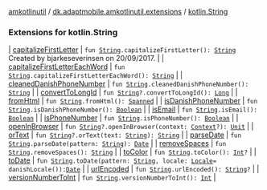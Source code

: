 [amkotlinutil](../../index.md) / [dk.adaptmobile.amkotlinutil.extensions](../index.md) / [kotlin.String](./index.md)

### Extensions for kotlin.String

| [capitalizeFirstLetter](capitalize-first-letter.md) | `fun `[`String`](https://kotlinlang.org/api/latest/jvm/stdlib/kotlin/-string/index.html)`.capitalizeFirstLetter(): `[`String`](https://kotlinlang.org/api/latest/jvm/stdlib/kotlin/-string/index.html)<br>Created by bjarkeseverinsen on 20/09/2017. |
| [capitalizeFirstLetterEachWord](capitalize-first-letter-each-word.md) | `fun `[`String`](https://kotlinlang.org/api/latest/jvm/stdlib/kotlin/-string/index.html)`.capitalizeFirstLetterEachWord(): `[`String`](https://kotlinlang.org/api/latest/jvm/stdlib/kotlin/-string/index.html) |
| [cleanedDanishPhoneNumber](cleaned-danish-phone-number.md) | `fun `[`String`](https://kotlinlang.org/api/latest/jvm/stdlib/kotlin/-string/index.html)`.cleanedDanishPhoneNumber(): `[`String`](https://kotlinlang.org/api/latest/jvm/stdlib/kotlin/-string/index.html) |
| [convertToLongId](convert-to-long-id.md) | `fun `[`String`](https://kotlinlang.org/api/latest/jvm/stdlib/kotlin/-string/index.html)`?.convertToLongId(): `[`Long`](https://kotlinlang.org/api/latest/jvm/stdlib/kotlin/-long/index.html) |
| [fromHtml](from-html.md) | `fun `[`String`](https://kotlinlang.org/api/latest/jvm/stdlib/kotlin/-string/index.html)`.fromHtml(): `[`Spanned`](https://developer.android.com/reference/android/text/Spanned.html) |
| [isDanishPhoneNumber](is-danish-phone-number.md) | `fun `[`String`](https://kotlinlang.org/api/latest/jvm/stdlib/kotlin/-string/index.html)`.isDanishPhoneNumber(): `[`Boolean`](https://kotlinlang.org/api/latest/jvm/stdlib/kotlin/-boolean/index.html) |
| [isEmail](is-email.md) | `fun `[`String`](https://kotlinlang.org/api/latest/jvm/stdlib/kotlin/-string/index.html)`.isEmail(): `[`Boolean`](https://kotlinlang.org/api/latest/jvm/stdlib/kotlin/-boolean/index.html) |
| [isPhoneNumber](is-phone-number.md) | `fun `[`String`](https://kotlinlang.org/api/latest/jvm/stdlib/kotlin/-string/index.html)`.isPhoneNumber(): `[`Boolean`](https://kotlinlang.org/api/latest/jvm/stdlib/kotlin/-boolean/index.html) |
| [openInBrowser](open-in-browser.md) | `fun `[`String`](https://kotlinlang.org/api/latest/jvm/stdlib/kotlin/-string/index.html)`?.openInBrowser(context: `[`Context`](https://developer.android.com/reference/android/content/Context.html)`?): `[`Unit`](https://kotlinlang.org/api/latest/jvm/stdlib/kotlin/-unit/index.html) |
| [orText](or-text.md) | `fun `[`String`](https://kotlinlang.org/api/latest/jvm/stdlib/kotlin/-string/index.html)`?.orText(text: `[`String`](https://kotlinlang.org/api/latest/jvm/stdlib/kotlin/-string/index.html)`): `[`String`](https://kotlinlang.org/api/latest/jvm/stdlib/kotlin/-string/index.html) |
| [parseDate](parse-date.md) | `fun `[`String`](https://kotlinlang.org/api/latest/jvm/stdlib/kotlin/-string/index.html)`.parseDate(pattern: `[`String`](https://kotlinlang.org/api/latest/jvm/stdlib/kotlin/-string/index.html)`): `[`Date`](https://developer.android.com/reference/java/util/Date.html) |
| [removeSpaces](remove-spaces.md) | `fun `[`String`](https://kotlinlang.org/api/latest/jvm/stdlib/kotlin/-string/index.html)`.removeSpaces(): `[`String`](https://kotlinlang.org/api/latest/jvm/stdlib/kotlin/-string/index.html) |
| [toColor](to-color.md) | `fun `[`String`](https://kotlinlang.org/api/latest/jvm/stdlib/kotlin/-string/index.html)`.toColor(): `[`Int`](https://kotlinlang.org/api/latest/jvm/stdlib/kotlin/-int/index.html)`?` |
| [toDate](to-date.md) | `fun `[`String`](https://kotlinlang.org/api/latest/jvm/stdlib/kotlin/-string/index.html)`.toDate(pattern: `[`String`](https://kotlinlang.org/api/latest/jvm/stdlib/kotlin/-string/index.html)`, locale: `[`Locale`](https://developer.android.com/reference/java/util/Locale.html)` = danishLocale()): `[`Date`](https://developer.android.com/reference/java/util/Date.html) |
| [urlEncoded](url-encoded.md) | `fun `[`String`](https://kotlinlang.org/api/latest/jvm/stdlib/kotlin/-string/index.html)`.urlEncoded(): `[`String`](https://kotlinlang.org/api/latest/jvm/stdlib/kotlin/-string/index.html)`?` |
| [versionNumberToInt](version-number-to-int.md) | `fun `[`String`](https://kotlinlang.org/api/latest/jvm/stdlib/kotlin/-string/index.html)`.versionNumberToInt(): `[`Int`](https://kotlinlang.org/api/latest/jvm/stdlib/kotlin/-int/index.html) |

